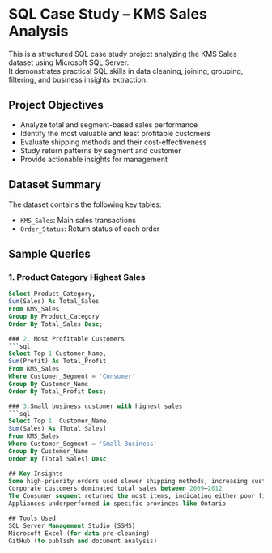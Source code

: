 # SQL Case Study – KMS Sales Analysis

This is a structured SQL case study project analyzing the KMS Sales dataset using Microsoft SQL Server.  
It demonstrates practical SQL skills in data cleaning, joining, grouping, filtering, and business insights extraction.

## Project Objectives

- Analyze total and segment-based sales performance
- Identify the most valuable and least profitable customers
- Evaluate shipping methods and their cost-effectiveness
- Study return patterns by segment and customer
- Provide actionable insights for management

## Dataset Summary

The dataset contains the following key tables:
- `KMS_Sales`: Main sales transactions
- `Order_Status`: Return status of each order

## Sample Queries

### 1. Product Category Highest Sales
```sql
Select Product_Category,
Sum(Sales) As Total_Sales
From KMS_Sales
Group By Product_Category
Order By Total_Sales Desc;

### 2. Most Profitable Customers
```sql
Select Top 1 Customer_Name,
Sum(Profit) As Total_Profit
From KMS_Sales
Where Customer_Segment = 'Consumer'
Group By Customer_Name
Order By Total_Profit Desc;

### 3.Small business customer with highest sales
```sql
Select Top 1  Customer_Name,
Sum(Sales) As [Total Sales]
From KMS_Sales
Where Customer_Segment = 'Small Business'
Group By Customer_Name
Order By [Total Sales] Desc;

## Key Insights
Some high-priority orders used slower shipping methods, increasing customer risk
Corporate customers dominated total sales between 2009–2012
The Consumer segment returned the most items, indicating either poor fit or expectation gaps
Appliances underperformed in specific provinces like Ontario

## Tools Used
SQL Server Management Studio (SSMS)
Microsoft Excel (for data pre-cleaning)
GitHub (to publish and document analysis)
